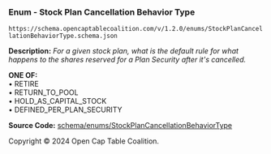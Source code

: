 ### Enum - Stock Plan Cancellation Behavior Type

`https://schema.opencaptablecoalition.com/v/1.2.0/enums/StockPlanCancellationBehaviorType.schema.json`

**Description:** _For a given stock plan, what is the default rule for what happens to the shares reserved for a Plan Security after it's cancelled._

**ONE OF:**</br>&bull; RETIRE </br>&bull; RETURN_TO_POOL </br>&bull; HOLD_AS_CAPITAL_STOCK </br>&bull; DEFINED_PER_PLAN_SECURITY

**Source Code:** [schema/enums/StockPlanCancellationBehaviorType](../../../../schema/enums/StockPlanCancellationBehaviorType.schema.json)

Copyright © 2024 Open Cap Table Coalition.
